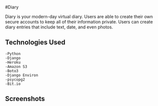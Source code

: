 #Diary 

Diary is your modern-day virtual diary. Users are able to create their own secure accounts to keep all of their information private. Users can create diary entries that include text, date, and even photos. 


## Technologies Used 

    -Python
    -Django
    -Heroku
    -Amazon S3
    -Boto3
    -Django Environ
    -psycopg2
    -Bit.io


## Screenshots
